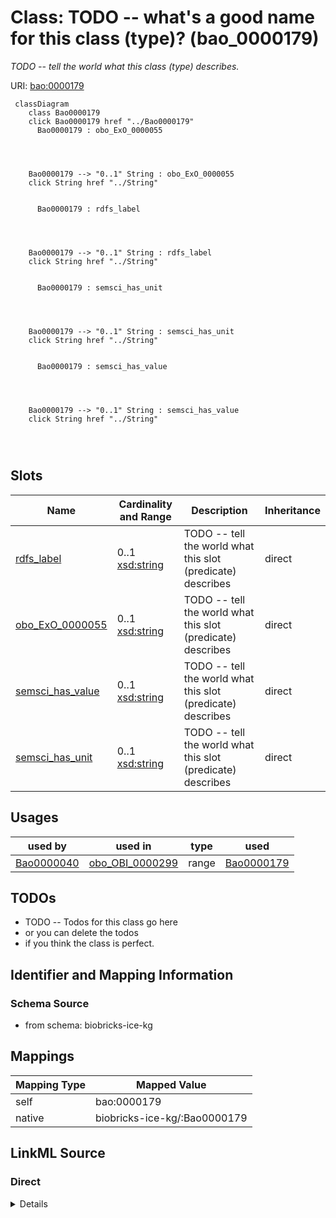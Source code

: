 

# Class: TODO -- what's a good name for this class (type)? (bao_0000179)


_TODO -- tell the world what this class (type) describes._





URI: [bao:0000179](http://www.bioassayontology.org/bao#BAO_0000179)






```mermaid
 classDiagram
    class Bao0000179
    click Bao0000179 href "../Bao0000179"
      Bao0000179 : obo_ExO_0000055
        
          
    
    
    Bao0000179 --> "0..1" String : obo_ExO_0000055
    click String href "../String"

        
      Bao0000179 : rdfs_label
        
          
    
    
    Bao0000179 --> "0..1" String : rdfs_label
    click String href "../String"

        
      Bao0000179 : semsci_has_unit
        
          
    
    
    Bao0000179 --> "0..1" String : semsci_has_unit
    click String href "../String"

        
      Bao0000179 : semsci_has_value
        
          
    
    
    Bao0000179 --> "0..1" String : semsci_has_value
    click String href "../String"

        
      
```




<!-- no inheritance hierarchy -->


## Slots

| Name | Cardinality and Range | Description | Inheritance |
| ---  | --- | --- | --- |
| [rdfs_label](../slots/rdfs_label.md) | 0..1 <br/> [xsd:string](http://www.w3.org/2001/XMLSchema#string) | TODO -- tell the world what this slot (predicate) describes | direct |
| [obo_ExO_0000055](../slots/obo_ExO_0000055.md) | 0..1 <br/> [xsd:string](http://www.w3.org/2001/XMLSchema#string) | TODO -- tell the world what this slot (predicate) describes | direct |
| [semsci_has_value](../slots/semsci_has_value.md) | 0..1 <br/> [xsd:string](http://www.w3.org/2001/XMLSchema#string) | TODO -- tell the world what this slot (predicate) describes | direct |
| [semsci_has_unit](../slots/semsci_has_unit.md) | 0..1 <br/> [xsd:string](http://www.w3.org/2001/XMLSchema#string) | TODO -- tell the world what this slot (predicate) describes | direct |





## Usages

| used by | used in | type | used |
| ---  | --- | --- | --- |
| [Bao0000040](../classes/Bao0000040.md) | [obo_OBI_0000299](../slots/obo_OBI_0000299.md) | range | [Bao0000179](../classes/Bao0000179.md) |






## TODOs

* TODO -- Todos for this class go here
* or you can delete the todos
* if you think the class is perfect.

## Identifier and Mapping Information







### Schema Source


* from schema: biobricks-ice-kg




## Mappings

| Mapping Type | Mapped Value |
| ---  | ---  |
| self | bao:0000179 |
| native | biobricks-ice-kg/:Bao0000179 |







## LinkML Source

<!-- TODO: investigate https://stackoverflow.com/questions/37606292/how-to-create-tabbed-code-blocks-in-mkdocs-or-sphinx -->

### Direct

<details>
```yaml
name: bao_0000179
description: TODO -- tell the world what this class (type) describes.
title: TODO -- what's a good name for this class (type)?
todos:
- TODO -- Todos for this class go here
- or you can delete the todos
- if you think the class is perfect.
notes:
- Class with 413168 occurences.
from_schema: biobricks-ice-kg
slots:
- rdfs_label
- obo_ExO_0000055
- semsci_has-value
- semsci_has-unit
class_uri: bao:0000179

```
</details>

### Induced

<details>
```yaml
name: bao_0000179
description: TODO -- tell the world what this class (type) describes.
title: TODO -- what's a good name for this class (type)?
todos:
- TODO -- Todos for this class go here
- or you can delete the todos
- if you think the class is perfect.
notes:
- Class with 413168 occurences.
from_schema: biobricks-ice-kg
attributes:
  rdfs_label:
    name: rdfs_label
    description: TODO -- tell the world what this slot (predicate) describes.
    todos:
    - TODO -- Todos for this slot go here
    - or you can delete the todos
    - if you think the class is perfect.
    comments:
    - 197214 occurrences with subject type cheminf_000000 and object type string.
    - 413168 occurrences with subject type bao_0000179 and object type string.
    - 542470 occurrences with subject type cheminf_000446 and object type string.
    - 542456 occurrences with subject type cheminf_000568 and object type string.
    - 2063 occurrences with subject type bao_0000015 and object type string.
    examples:
    - value: http://example.com/ice/ADME_Parameters_Data.parquet/dtxsid/DTXSID001009966/Chemical_Entity
        rdfs:label Tegafur
    - value: http://example.com/ice/ADME_Parameters_Data.parquet/record_id/httk2.2.2_DTXSID001009966/dtxsid/DTXSID001009966/endpoint/Fu/Endpoint
        rdfs:label Fu
    - value: http://identifiers.org/cas/10-00-4 rdfs:label Uliginosin B
    - value: https://comptox.epa.gov/dashboard/chemical/details/DTXSID001002091 rdfs:label
        N-[3-(Dimethylamino)propyl]octadeca-9,12-dienimidic acid
    - value: http://example.com/ice/ADME_Parameters_Data.parquet/assay/httk%2C%20Human%20Hepatic%20Intrinsic%20Clearance/Assay
        rdfs:label httk, Human Hepatic Intrinsic Clearance
    from_schema: biobricks-ice-kg
    rank: 1000
    slot_uri: rdfs:label
    alias: rdfs_label
    owner: bao_0000179
    domain_of:
    - bao_0000015
    - bao_0000179
    - cheminf_000000
    - cheminf_000446
    - cheminf_000568
    range: string
  obo_ExO_0000055:
    name: obo_ExO_0000055
    description: TODO -- tell the world what this slot (predicate) describes.
    todos:
    - TODO -- Todos for this slot go here
    - or you can delete the todos
    - if you think the class is perfect.
    comments:
    - 135113 occurrences with subject type bao_0000179 and object type string.
    examples:
    - value: 'http://example.com/ice/DART_Data.parquet/record_id/ECHADartv1_Allen%20et%20al.%201996%3B%20Study%20A_1/dtxsid/DTXSID1020194/endpoint/Body%20weight/Endpoint
        obo:ExO_0000055 Oral: diet'
    from_schema: biobricks-ice-kg
    rank: 1000
    slot_uri: obo:ExO_0000055
    alias: obo_ExO_0000055
    owner: bao_0000179
    domain_of:
    - bao_0000179
    range: string
  semsci_has-value:
    name: semsci_has-value
    description: TODO -- tell the world what this slot (predicate) describes.
    todos:
    - TODO -- Todos for this slot go here
    - or you can delete the todos
    - if you think the class is perfect.
    comments:
    - 413647 occurrences with subject type bao_0000179 and object type string.
    examples:
    - value: http://example.com/ice/ADME_Parameters_Data.parquet/record_id/httk2.2.2_DTXSID001009966/dtxsid/DTXSID001009966/endpoint/Fu/Endpoint
        semsci:has-value 0.78
    from_schema: biobricks-ice-kg
    rank: 1000
    slot_uri: semsci:has-value
    alias: semsci_has_value
    owner: bao_0000179
    domain_of:
    - bao_0000179
    range: string
  semsci_has-unit:
    name: semsci_has-unit
    description: TODO -- tell the world what this slot (predicate) describes.
    todos:
    - TODO -- Todos for this slot go here
    - or you can delete the todos
    - if you think the class is perfect.
    comments:
    - 413168 occurrences with subject type bao_0000179 and object type string.
    examples:
    - value: http://example.com/ice/ADME_Parameters_Data.parquet/record_id/httk2.2.2_DTXSID001009966/dtxsid/DTXSID001009966/endpoint/Fu/Endpoint
        semsci:has-unit Unitless
    from_schema: biobricks-ice-kg
    rank: 1000
    slot_uri: semsci:has-unit
    alias: semsci_has_unit
    owner: bao_0000179
    domain_of:
    - bao_0000179
    range: string
class_uri: bao:0000179

```
</details>